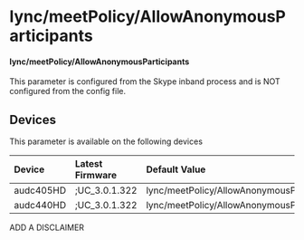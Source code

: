 ﻿---
description: lync/meetPolicy/AllowAnonymousParticipants
search:
    keywords: ['lync','meetPolicy','AllowAnonymousParticipants']
---

# lync/meetPolicy/AllowAnonymousParticipants

#### lync/meetPolicy/AllowAnonymousParticipants

This parameter is configured from the Skype inband process and is NOT configured from the config file.



## Devices
This parameter is available on the following devices

| Device | Latest Firmware | Default Value |
|:---|:---|:---|
| audc405HD | ;UC_3.0.1.322 | lync/meetPolicy/AllowAnonymousParticipants=0 
| audc440HD | ;UC_3.0.1.322 | lync/meetPolicy/AllowAnonymousParticipants=0 

ADD A DISCLAIMER
